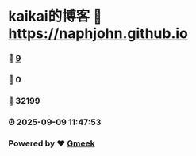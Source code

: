 # kaikai的博客 :link: https://naphjohn.github.io 
### :page_facing_up: [9](https://naphjohn.github.io/tag.html) 
### :speech_balloon: 0 
### :hibiscus: 32199 
### :alarm_clock: 2025-09-09 11:47:53 
### Powered by :heart: [Gmeek](https://github.com/Meekdai/Gmeek)
